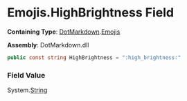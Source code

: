 # Emojis\.HighBrightness Field

**Containing Type**: [DotMarkdown](../../README.md)\.[Emojis](../README.md)

**Assembly**: DotMarkdown\.dll

```csharp
public const string HighBrightness = ":high_brightness:"
```

### Field Value

System\.[String](https://docs.microsoft.com/en-us/dotnet/api/system.string)